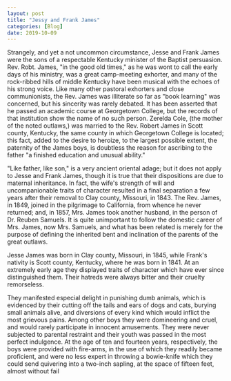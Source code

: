 ```yaml
---
layout: post
title: "Jessy and Frank James"
categories: [Blog]
date: 2019-10-09
---
```


Strangely, and yet a not uncommon circumstance, Jesse and Frank James were the sons of a respectable Kentucky minister of the Baptist persuasion. Rev. Robt. James, "in the good old times," as he was wont to call the early days of his ministry, was a great camp-meeting exhorter, and many of the rock-ribbed hills of middle Kentucky have been musical with the echoes of his strong voice. Like many other pastoral exhorters and close communionists, the Rev. James was illiterate so far as "book learning" was concerned, but his sincerity was rarely debated. It has been asserted that he passed an academic course at Georgetown College, but the records of that institution show the name of no such person. Zerelda Cole, (the mother of the noted outlaws,) was married to the Rev. Robert James in Scott county, Kentucky, the same county in which Georgetown College is located; this fact, added to the desire to heroize, to the largest possible extent, the paternity of the James boys, is doubtless the reason for ascribing to the father "a finished education and unusual ability."

"Like father, like son," is a very ancient oriental adage; but it does not apply to Jesse and Frank James, though it is true that their dispositions are due to maternal inheritance. In fact, the wife's strength of will and uncompanionable traits of character resulted in a final separation a few years after their removal to Clay county, Missouri, in 1843. The Rev. James, in 1849, joined in the pilgrimage to California, from whence he never returned; and, in 1857, Mrs. James took another husband, in the person of Dr. Reuben Samuels. It is quite unimportant to follow the domestic career of Mrs. James, now Mrs. Samuels, and what has been related is merely for the purpose of defining the inherited bent and inclination of the parents of the great outlaws.

Jesse James was born in Clay county, Missouri, in 1845, while Frank's nativity is Scott county, Kentucky, where he was born in 1841. At an extremely early age they displayed traits of character which have ever since distinguished them. Their hatreds were always bitter and their cruelty remorseless.

They manifested especial delight in punishing dumb animals, which is evidenced by their cutting off the tails and ears of dogs and cats, burying small animals alive, and diversions of every kind which would inflict the most grievous pains. Among other boys they were domineering and cruel, and would rarely participate in innocent amusements. They were never subjected to parental restraint and their youth was passed in the most perfect indulgence. At the age of ten and fourteen years, respectively, the boys were provided with fire-arms, in the use of which they readily became proficient, and were no less expert in throwing a bowie-knife which they could send quivering into a two-inch sapling, at the space of fifteen feet, almost without fail
